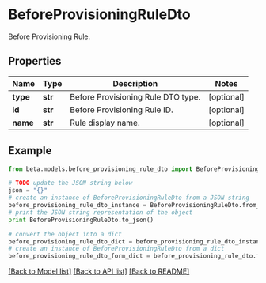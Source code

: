 # BeforeProvisioningRuleDto

Before Provisioning Rule.

## Properties
Name | Type | Description | Notes
------------ | ------------- | ------------- | -------------
**type** | **str** | Before Provisioning Rule DTO type. | [optional] 
**id** | **str** | Before Provisioning Rule ID. | [optional] 
**name** | **str** | Rule display name. | [optional] 

## Example

```python
from beta.models.before_provisioning_rule_dto import BeforeProvisioningRuleDto

# TODO update the JSON string below
json = "{}"
# create an instance of BeforeProvisioningRuleDto from a JSON string
before_provisioning_rule_dto_instance = BeforeProvisioningRuleDto.from_json(json)
# print the JSON string representation of the object
print BeforeProvisioningRuleDto.to_json()

# convert the object into a dict
before_provisioning_rule_dto_dict = before_provisioning_rule_dto_instance.to_dict()
# create an instance of BeforeProvisioningRuleDto from a dict
before_provisioning_rule_dto_form_dict = before_provisioning_rule_dto.from_dict(before_provisioning_rule_dto_dict)
```
[[Back to Model list]](../README.md#documentation-for-models) [[Back to API list]](../README.md#documentation-for-api-endpoints) [[Back to README]](../README.md)


